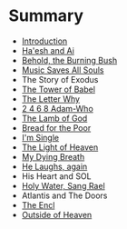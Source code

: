 # Summary

* [Introduction](README.md)
* [Ha'esh and Ai](chapter1.md)
* [Behold, the Burning Bush](behold,_the_burning_bush.md)
* [Music Saves All Souls](music_saves_all_souls.md)
* The Story of Exodus
* [The Tower of Babel](the_tower_of_babel.md)
* [The Letter Why](the_letter_why.md)
* [2 4 6 8 Adam-Who](2_4_6_8_adam-who.md)
* [The Lamb of God](the_lamb_of_god.md)
* [Bread for the Poor](bread_for_the_poor.md)
* [I'm Single](im_single.md)
* [The Light of Heaven](the_light_of_heaven.md)
* [My Dying Breath](my_dying_breath.md)
* [He Laughs, again](hamd.md/he_laughs.md)
* His Heart and SOL
* [Holy Water, Sang Rael](holy_water,_sang_rael.md)
* Atlantis and The Doors
* [The Encl](the_encl.md)
* [Outside of Heaven](outside_of_heaven.md)

